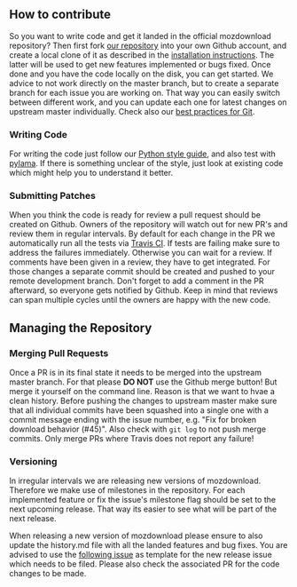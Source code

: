 ## How to contribute
So you want to write code and get it landed in the official mozdownload repository? Then first fork [our repository](https://github.com/mozilla/mozdownload) into your own Github account, and create a local clone of it as described in the [installation instructions](https://github.com/mozilla/mozdownload#installation). The latter will be used to get new features implemented or bugs fixed. Once done and you have the code locally on the disk, you can get started. We advice to not work directly on the master branch, but to create a separate branch for each issue you are working on. That way you can easily switch between different work, and you can update each one for latest changes on upstream master individually. Check also our [best practices for Git](http://ateam-bootcamp.readthedocs.org/en/latest/reference/git_github.html).

### Writing Code
For writing the code just follow our [Python style guide](http://ateam-bootcamp.readthedocs.org/en/latest/reference/python-style.html), and also test with [pylama](https://pypi.python.org/pypi/pylama). If there is something unclear of the style, just look at existing code which might help you to understand it better.

### Submitting Patches
When you think the code is ready for review a pull request should be created on Github. Owners of the repository will watch out for new PR's and review them in regular intervals. By default for each change in the PR we automatically run all the tests via [Travis CI](http://travis-ci.org/). If tests are failing make sure to address the failures immediately. Otherwise you can wait for a review. If comments have been given in a review, they have to get integrated. For those changes a separate commit should be created and pushed to your remote development branch. Don't forget to add a comment in the PR afterward, so everyone gets notified by Github. Keep in mind that reviews can span multiple cycles until the owners are happy with the new code.

## Managing the Repository

### Merging Pull Requests
Once a PR is in its final state it needs to be merged into the upstream master branch. For that please **DO NOT** use the Github merge button! But merge it yourself on the command line. Reason is that we want to hvae a clean history. Before pushing the changes to upstream master make sure that all individual commits have been squashed into a single one with a commit message ending with the issue number, e.g. "Fix for broken download behavior (#45)". Also check with `git log` to not push merge commits. Only merge PRs where Travis does not report any failure!

### Versioning
In irregular intervals we are releasing new versions of mozdownload. Therefore we make use of milestones in the repository. For each implemented feature or fix the issue's milestone flag should be set to the next upcoming release. That way its easier to see what will be part of the next release.

When releasing a new version of mozdownload please ensure to also update the history.md file with all the landed features and bug fixes. You are advised to use the [following issue](https://github.com/mozilla/mozdownload/issues/303) as template for the new release issue which needs to be filed. Please also check the associated PR for the code changes to be made.